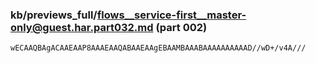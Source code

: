### kb/previews_full/flows__service-first__master-only@guest.har.part032.md (part 002)

```md
wECAAQBAgACAAEAAP8AAAEAAQABAAEAAgEBAAMBAAABAAAAAAAAAAD//wD+/v4A///
```

```
